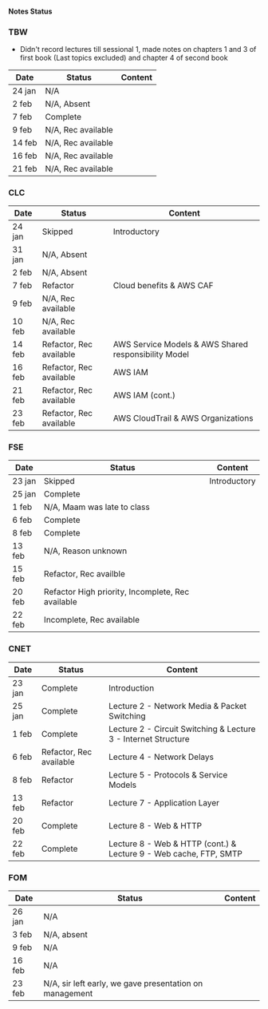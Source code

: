 #### Notes Status

### TBW
- Didn't record lectures till sessional 1, made notes on chapters 1 and 3 of first book (Last topics excluded) and chapter 4 of second book

| Date   | Status             | Content |
| ------ | ------------------ | ------- |
| 24 jan | N/A                |         |
| 2 feb  | N/A, Absent        |         |
| 7 feb  | Complete           |         |
| 9 feb  | N/A, Rec available |         |
| 14 feb | N/A, Rec available |         |
| 16 feb | N/A, Rec available |         |
| 21 feb | N/A, Rec available |         |

### CLC
| Date   | Status                  | Content                                              |
| ------ | ----------------------- | ---------------------------------------------------- |
| 24 jan | Skipped                 | Introductory                                         |
| 31 jan | N/A, Absent             |                                                      |
| 2 feb  | N/A, Absent             |                                                      |
| 7 feb  | Refactor                | Cloud benefits & AWS CAF                             |
| 9 feb  | N/A, Rec available      |                                                      |
| 10 feb | N/A, Rec available      |                                                      |
| 14 feb | Refactor, Rec available | AWS Service Models & AWS Shared responsibility Model |
| 16 feb | Refactor, Rec available | AWS IAM                                              |
| 21 feb | Refactor, Rec available | AWS IAM (cont.)                                      |
| 23 feb | Refactor, Rec available | AWS CloudTrail & AWS Organizations                   |


### FSE
| Date   | Status                                            | Content      |
| ------ | ------------------------------------------------- | ------------ |
| 23 jan | Skipped                                           | Introductory |
| 25 jan | Complete                                          |              |
| 1 feb  | N/A, Maam was late to class                       |              |
| 6 feb  | Complete                                          |              |
| 8 feb  | Complete                                          |              |
| 13 feb | N/A, Reason unknown                               |              |
| 15 feb | Refactor, Rec availble                            |              |
| 20 feb | Refactor High priority, Incomplete, Rec available |              |
| 22 feb | Incomplete, Rec available                         |              |

### CNET
| Date   | Status                  | Content                                                        |
| ------ | ----------------------- | -------------------------------------------------------------- |
| 23 jan | Complete                | Introduction                                                   |
| 25 jan | Complete                | Lecture 2 - Network Media & Packet Switching                   |
| 1 feb  | Complete                | Lecture 2 - Circuit Switching & Lecture 3 - Internet Structure |
| 6 feb  | Refactor, Rec available | Lecture 4 - Network Delays                                     |
| 8 feb  | Refactor                | Lecture 5 - Protocols & Service Models                         |
| 13 feb | Refactor                | Lecture 7 - Application Layer                                  |
| 20 feb | Complete                | Lecture 8 - Web & HTTP                                         |
| 22 feb | Complete                | Lecture 8 - Web & HTTP (cont.) & Lecture 9 - Web cache, FTP, SMTP         |

### FOM
| Date   | Status                                                  | Content |
| ------ | ------------------------------------------------------- | ------- |
| 26 jan | N/A                                                     |         |
| 3 feb  | N/A, absent                                             |         |
| 9 feb  | N/A                                                     |         |
| 16 feb | N/A                                                     |         |
| 23 feb | N/A, sir left early, we gave presentation on management |         |
